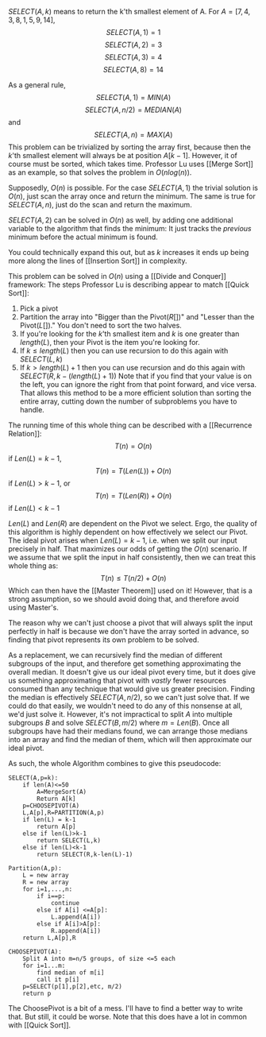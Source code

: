 
$SELECT(A,k)$ means to return the k'th smallest element of A.
For $A = [7,4,3,8,1,5,9,14]$, $$SELECT(A,1)=1$$
$$SELECT(A,2)=3$$
$$SELECT(A,3)=4$$
$$SELECT(A,8)=14$$

As a general rule, $$SELECT(A,1)=MIN(A)$$$$SELECT(A,n/2)=MEDIAN(A)$$and $$SELECT(A,n)=MAX(A)$$
This problem can be trivialized by sorting the array first, because then the $k$'th smallest element will always be at position $A[k-1]$. However, it of course must be sorted, which takes time. Professor Lu uses [[Merge Sort]] as an example, so that solves the problem in $O(nlog(n))$.

Supposedly, $O(n)$ is possible.
For the case $SELECT(A,1)$ the trivial solution is $O(n)$, just scan the array once and return the minimum.
The same is true for $SELECT(A,n)$, just do the scan and return the maximum.

$SELECT(A,2)$ can be solved in $O(n)$ as well, by adding one additional variable to the algorithm that finds the minimum: It just tracks the *previous* minimum before the actual minimum is found.

You could technically expand this out, but as $k$ increases it ends up being more along the lines of [[Insertion Sort]] in complexity.

This problem can be solved in $O(n)$ using a [[Divide and Conquer]] framework:
The steps Professor Lu is describing appear to match [[Quick Sort]]:

1. Pick a pivot
2. Partition the array into "Bigger than the Pivot($R[]$)" and "Lesser than the Pivot($L[]$)." You don't need to sort the two halves.
3. If you're looking for the $k$'th smallest item and $k$ is one greater than $length(L)$, then your Pivot is the item you're looking for.
4. If $k\leq length(L)$ then you can use recursion to do this again with $SELECT(L,k)$
5. If $k>length(L)+1$ then you can use recursion and do this again with $SELECT(R,k-(length(L)+1))$
Note that if you find that your value is on the left, you can ignore the right from that point forward, and vice versa. That allows this method to be a more efficient solution than sorting the entire array, cutting down the number of subproblems you have to handle.


The running time of this whole thing can be described with a [[Recurrence Relation]]: $$T(n) = O(n)$$
if $Len(L) = k-1$,$$T(n) = T(Len(L))+O(n)$$
if $Len(L)>k-1$, or $$T(n) = T(Len(R))+O(n)$$
if $Len(L) < k-1$

$Len(L)$ and $Len(R)$ are dependent on the Pivot we select. Ergo, the quality of this algorithm is highly dependent on how effectively we select our Pivot.
The ideal pivot arises when $Len(L) = k-1$, i.e. when we split our input precisely in half. That maximizes our odds of getting the $O(n)$ scenario. If we assume that we split the input in half consistently, then we can treat this whole thing as: $$T(n) \leq T(n/2) +O(n)$$
Which can then have the [[Master Theorem]] used on it!
However, that is a strong assumption, so we should avoid doing that, and therefore avoid using Master's.

The reason why we can't just choose a pivot that will always split the input perfectly in half is because we don't have the array sorted in advance, so finding that pivot represents its own problem to be solved.

As a replacement, we can recursively find the median of different subgroups of the input, and therefore get something approximating the overall median. It doesn't give us our ideal pivot every time, but it does give us something approximating that pivot with *vastly* fewer resources consumed than any technique that would give us greater precision.
Finding the median is effectively $SELECT(A,n/2)$, so we can't just solve that. If we could do that easily, we wouldn't need to do any of this nonsense at all, we'd just solve it.
However, it's not impractical to split $A$ into multiple subgroups $B$ and solve $SELECT(B,m/2)$ where $m=Len(B)$. Once all subgroups have had their medians found, we can arrange those medians into an array and find the median of them, which will then approximate our ideal pivot.

As such, the whole Algorithm combines to give this pseudocode:
```
SELECT(A,p=k):
	if len(A)<=50
		A=MergeSort(A)
		Return A[k]
	p=CHOOSEPIVOT(A)
	L,A[p],R=PARTITION(A,p)
	if len(L) = k-1
		return A[p]
	else if len(L)>k-1
		return SELECT(L,k)
	else if len(L)<k-1
		return SELECT(R,k-len(L)-1)

Partition(A,p):
	L = new array
	R = new array
	for i=1,...,n:
		if i==p:
			continue
		else if A[i] <=A[p]:
			L.append(A[i])
		else if A[i]>A[p]:
			R.append(A[i])
	return L,A[p],R

CHOOSEPIVOT(A):
	Split A into m=n/5 groups, of size <=5 each
	for i=1...m:
		find median of m[i]
		call it p[i]
	p=SELECT(p[1],p[2],etc, m/2)
	return p
```
The ChoosePivot is a bit of a mess. I'll have to find a better way to write that. But still, it could be worse.
Note that this does have a lot in common with [[Quick Sort]].